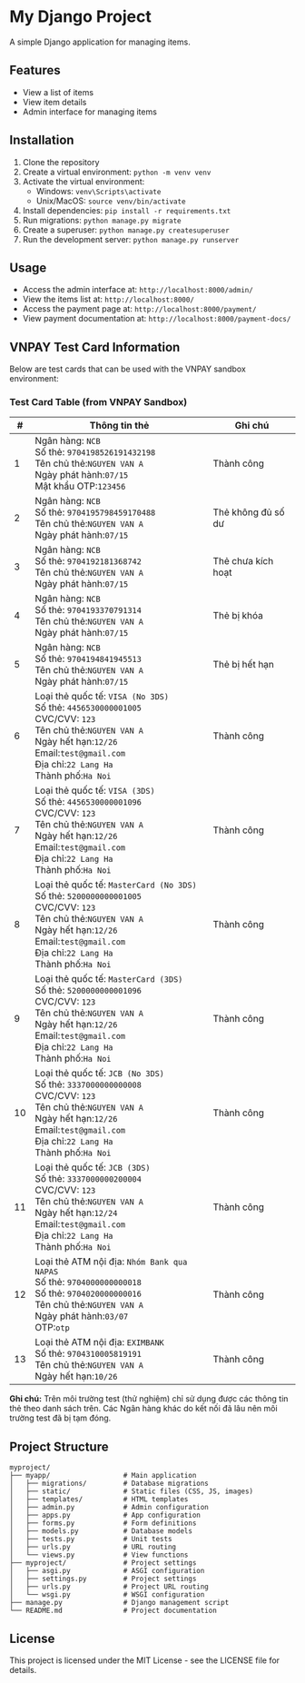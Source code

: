 # My Django Project

A simple Django application for managing items.

## Features

- View a list of items
- View item details
- Admin interface for managing items

## Installation

1. Clone the repository
2. Create a virtual environment: `python -m venv venv`
3. Activate the virtual environment:
   - Windows: `venv\Scripts\activate`
   - Unix/MacOS: `source venv/bin/activate`
4. Install dependencies: `pip install -r requirements.txt`
5. Run migrations: `python manage.py migrate`
6. Create a superuser: `python manage.py createsuperuser`
7. Run the development server: `python manage.py runserver`

## Usage

- Access the admin interface at: `http://localhost:8000/admin/`
- View the items list at: `http://localhost:8000/`
- Access the payment page at: `http://localhost:8000/payment/`
- View payment documentation at: `http://localhost:8000/payment-docs/`

## VNPAY Test Card Information

Below are test cards that can be used with the VNPAY sandbox environment:

### Test Card Table (from VNPAY Sandbox)

| # | Thông tin thẻ | Ghi chú |
| --- | --- | --- |
| 1 | Ngân hàng: `NCB`<br>Số thẻ: `9704198526191432198`<br>Tên chủ thẻ:`NGUYEN VAN A`<br>Ngày phát hành:`07/15`<br>Mật khẩu OTP:`123456` | Thành công |
| 2 | Ngân hàng: `NCB`<br>Số thẻ: `9704195798459170488`<br>Tên chủ thẻ:`NGUYEN VAN A`<br>Ngày phát hành:`07/15` | Thẻ không đủ số dư |
| 3 | Ngân hàng: `NCB`<br>Số thẻ: `9704192181368742`<br>Tên chủ thẻ:`NGUYEN VAN A`<br>Ngày phát hành:`07/15` | Thẻ chưa kích hoạt |
| 4 | Ngân hàng: `NCB`<br>Số thẻ: `9704193370791314`<br>Tên chủ thẻ:`NGUYEN VAN A`<br>Ngày phát hành:`07/15` | Thẻ bị khóa |
| 5 | Ngân hàng: `NCB`<br>Số thẻ: `9704194841945513`<br>Tên chủ thẻ:`NGUYEN VAN A`<br>Ngày phát hành:`07/15` | Thẻ bị hết hạn |
| 6 | Loại thẻ quốc tế: `VISA (No 3DS)`<br>Số thẻ: `4456530000001005`<br>CVC/CVV: `123`<br>Tên chủ thẻ:`NGUYEN VAN A`<br>Ngày hết hạn:`12/26`<br>Email:`test@gmail.com`<br>Địa chỉ:`22 Lang Ha`<br>Thành phố:`Ha Noi` | Thành công |
| 7 | Loại thẻ quốc tế: `VISA (3DS)`<br>Số thẻ: `4456530000001096`<br>CVC/CVV: `123`<br>Tên chủ thẻ:`NGUYEN VAN A`<br>Ngày hết hạn:`12/26`<br>Email:`test@gmail.com`<br>Địa chỉ:`22 Lang Ha`<br>Thành phố:`Ha Noi` | Thành công |
| 8 | Loại thẻ quốc tế: `MasterCard (No 3DS)`<br>Số thẻ: `5200000000001005`<br>CVC/CVV: `123`<br>Tên chủ thẻ:`NGUYEN VAN A`<br>Ngày hết hạn:`12/26`<br>Email:`test@gmail.com`<br>Địa chỉ:`22 Lang Ha`<br>Thành phố:`Ha Noi` | Thành công |
| 9 | Loại thẻ quốc tế: `MasterCard (3DS)`<br>Số thẻ: `5200000000001096`<br>CVC/CVV: `123`<br>Tên chủ thẻ:`NGUYEN VAN A`<br>Ngày hết hạn:`12/26`<br>Email:`test@gmail.com`<br>Địa chỉ:`22 Lang Ha`<br>Thành phố:`Ha Noi` | Thành công |
| 10 | Loại thẻ quốc tế: `JCB (No 3DS)`<br>Số thẻ: `3337000000000008`<br>CVC/CVV: `123`<br>Tên chủ thẻ:`NGUYEN VAN A`<br>Ngày hết hạn:`12/26`<br>Email:`test@gmail.com`<br>Địa chỉ:`22 Lang Ha`<br>Thành phố:`Ha Noi` | Thành công |
| 11 | Loại thẻ quốc tế: `JCB (3DS)`<br>Số thẻ: `3337000000200004`<br>CVC/CVV: `123`<br>Tên chủ thẻ:`NGUYEN VAN A`<br>Ngày hết hạn:`12/24`<br>Email:`test@gmail.com`<br>Địa chỉ:`22 Lang Ha`<br>Thành phố:`Ha Noi` | Thành công |
| 12 | Loại thẻ ATM nội địa: `Nhóm Bank qua NAPAS`<br>Số thẻ: `9704000000000018`<br>Số thẻ: `9704020000000016`<br>Tên chủ thẻ:`NGUYEN VAN A`<br>Ngày phát hành:`03/07`<br>OTP:`otp` | Thành công |
| 13 | Loại thẻ ATM nội địa: `EXIMBANK`<br>Số thẻ: `9704310005819191`<br>Tên chủ thẻ:`NGUYEN VAN A`<br>Ngày hết hạn:`10/26` | Thành công |

**Ghi chú:** Trên môi trường test (thử nghiệm) chỉ sử dụng được các thông tin thẻ theo danh sách trên. Các Ngân hàng khác do kết nối đã lâu nên môi trường test đã bị tạm đóng.

## Project Structure

```
myproject/
├── myapp/                  # Main application
│   ├── migrations/         # Database migrations
│   ├── static/             # Static files (CSS, JS, images)
│   ├── templates/          # HTML templates
│   ├── admin.py            # Admin configuration
│   ├── apps.py             # App configuration
│   ├── forms.py            # Form definitions
│   ├── models.py           # Database models
│   ├── tests.py            # Unit tests
│   ├── urls.py             # URL routing
│   └── views.py            # View functions
├── myproject/              # Project settings
│   ├── asgi.py             # ASGI configuration
│   ├── settings.py         # Project settings
│   ├── urls.py             # Project URL routing
│   └── wsgi.py             # WSGI configuration
├── manage.py               # Django management script
└── README.md               # Project documentation
```

## License

This project is licensed under the MIT License - see the LICENSE file for details.